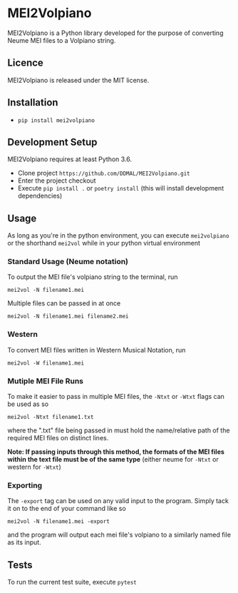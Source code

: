 # MEI2Volpiano
MEI2Volpiano is a Python library developed for the purpose of converting Neume MEI files to a Volpiano string.

## Licence
MEI2Volpiano is released under the MIT license.

## Installation

* `pip install mei2volpiano`

## Development Setup

MEI2Volpiano requires at least Python 3.6.
* Clone project `https://github.com/DDMAL/MEI2Volpiano.git`
* Enter the project checkout
* Execute `pip install .` or `poetry install` (this will install development dependencies)

## Usage

As long as you're in the python environment, you can execute `mei2volpiano` or the shorthand `mei2vol` while in your python virtual environment

### Standard Usage (Neume notation)

To output the MEI file's volpiano string to the terminal, run

`mei2vol -N filename1.mei`

Multiple files can be passed in at once

`mei2vol -N filename1.mei filename2.mei`

### Western

To convert MEI files written in Western Musical Notation, run 

`mei2vol -W filename1.mei`

### Mutiple MEI File Runs

To make it easier to pass in multiple MEI files, the `-Ntxt` or `-Wtxt` flags can be used as so

`mei2vol -Ntxt filename1.txt`

where the ".txt" file being passed in must hold the name/relative path of the required MEI files on distinct lines.

**Note: If passing inputs through this method, the formats of the MEI files within the text file must be of the same type** (either neume for `-Ntxt` or western for `-Wtxt`)

### Exporting

The `-export` tag can be used on any valid input to the program. Simply tack it on to the end of your command like so

`mei2vol -N filename1.mei -export`

and the program will output each mei file's volpiano to a similarly named file as its input.




## Tests

To run the current test suite, execute `pytest`
